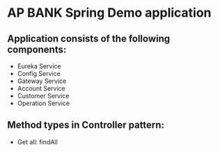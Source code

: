 # AP BANK Spring Demo application
## Application consists of the following components:
- Eureka Service
- Config Service
- Gateway Service
- Account Service
- Customer Service
- Operation Service

## Method types in Controller pattern:

- Get all: findAll<Component name>
